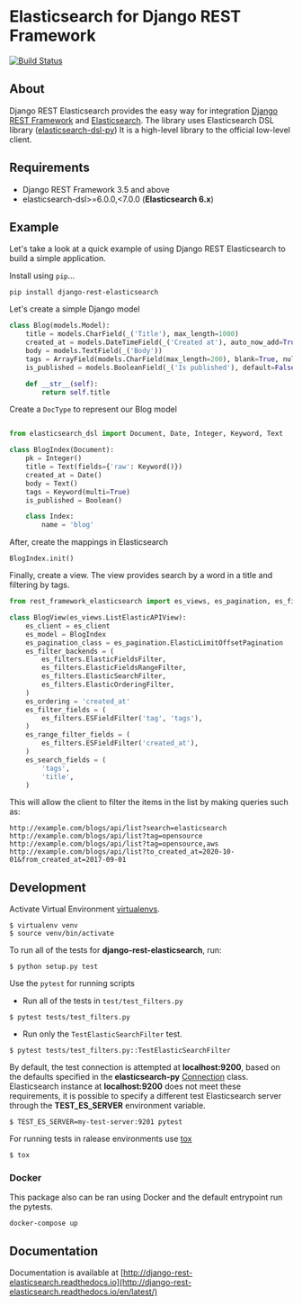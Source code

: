 # Elasticsearch for Django REST Framework

[![Build Status](https://travis-ci.org/josemlp91/django-rest-elasticsearch.svg?branch=master)](https://travis-ci.org/josemlp91/django-rest-elasticsearch)

## About
Django REST Elasticsearch provides the easy way for integration [Django REST Framework](http://django-rest-framework.org/) and [Elasticsearch](https://github.com/elastic/elasticsearch).
The library uses Elasticsearch DSL library ([elasticsearch-dsl-py](https://github.com/elastic/elasticsearch-dsl-py)) It is a high-level library to the official low-level client.

## Requirements
- Django REST Framework 3.5 and above
- elasticsearch-dsl>=6.0.0,<7.0.0 (**Elasticsearch 6.x**)

## Example
Let's take a look at a quick example of using Django REST Elasticsearch to build a simple application.

Install using `pip`...

    pip install django-rest-elasticsearch

Let's create a simple Django model
```python
class Blog(models.Model):
    title = models.CharField(_('Title'), max_length=1000)
    created_at = models.DateTimeField(_('Created at'), auto_now_add=True)
    body = models.TextField(_('Body'))
    tags = ArrayField(models.CharField(max_length=200), blank=True, null=True)
    is_published = models.BooleanField(_('Is published'), default=False)

    def __str__(self):
        return self.title
```

Create a `DocType` to represent our Blog model
```python

from elasticsearch_dsl import Document, Date, Integer, Keyword, Text

class BlogIndex(Document):
    pk = Integer()
    title = Text(fields={'raw': Keyword()})
    created_at = Date()
    body = Text()
    tags = Keyword(multi=True)
    is_published = Boolean()

    class Index:
        name = 'blog'
```

After, create the mappings in Elasticsearch

    BlogIndex.init()

Finally, create a view. The view provides search by a word in a title and filtering by tags.
```python
from rest_framework_elasticsearch import es_views, es_pagination, es_filters

class BlogView(es_views.ListElasticAPIView):
    es_client = es_client
    es_model = BlogIndex
    es_pagination_class = es_pagination.ElasticLimitOffsetPagination
    es_filter_backends = (
        es_filters.ElasticFieldsFilter,
        es_filters.ElasticFieldsRangeFilter,
        es_filters.ElasticSearchFilter,
        es_filters.ElasticOrderingFilter,
    )
    es_ordering = 'created_at'
    es_filter_fields = (
        es_filters.ESFieldFilter('tag', 'tags'),
    )
    es_range_filter_fields = (
        es_filters.ESFieldFilter('created_at'),
    )
    es_search_fields = (
        'tags',
        'title',
    )
```

This will allow the client to filter the items in the list by making queries such as:
```
http://example.com/blogs/api/list?search=elasticsearch
http://example.com/blogs/api/list?tag=opensource
http://example.com/blogs/api/list?tag=opensource,aws
http://example.com/blogs/api/list?to_created_at=2020-10-01&from_created_at=2017-09-01
```


## Development
Activate Virtual Environment [virtualenvs](http://docs.python-guide.org/en/latest/dev/virtualenvs/).
```
$ virtualenv venv
$ source venv/bin/activate
```

To run all of the tests for **django-rest-elasticsearch**, run:
```
$ python setup.py test
```

Use the `pytest` for running scripts
- Run all of the tests in `test/test_filters.py`
```
$ pytest tests/test_filters.py
```

- Run only the `TestElasticSearchFilter` test.
```
$ pytest tests/test_filters.py::TestElasticSearchFilter
```

By default, the test connection is attempted at **localhost:9200**, based on
the defaults specified in the **elasticsearch-py** [Connection](https://github.com/elastic/elasticsearch-py/blob/master/elasticsearch/connection/base.py#L29)
class. Elasticsearch instance at **localhost:9200**
does not meet these requirements, it is possible to specify a different test
Elasticsearch server through the **TEST_ES_SERVER** environment variable.
```
$ TEST_ES_SERVER=my-test-server:9201 pytest
```

For running tests in ralease environments use [tox](https://tox.readthedocs.io/)
```
$ tox
```

### Docker

This package also can be ran using Docker and the default entrypoint run the pytests.

```
docker-compose up
```

## Documentation
Documentation is available at [http://django-rest-elasticsearch.readthedocs.io](http://django-rest-elasticsearch.readthedocs.io/en/latest/)

